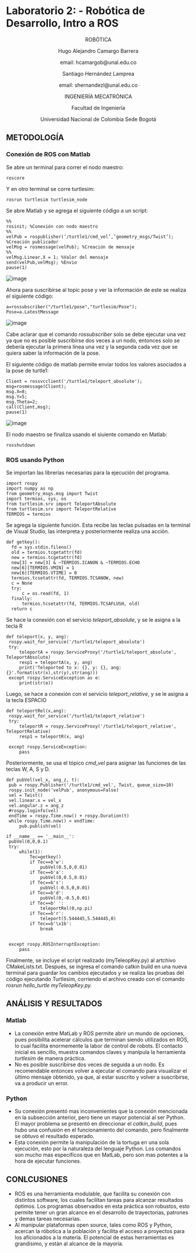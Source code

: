 # Laboratorio 2: - Robótica de Desarrollo, Intro a ROS

<p align="center">
ROBÓTICA

<p align="center">
Hugo Alejandro Camargo Barrera
<p align="center">
email: hcamargob@unal.edu.co

<p align="center">
Santiago Hernández Lamprea
<p align="center">
email: shernandezl@unal.edu.co


<p align="center">
INGENIERÍA MECATRÓNICA
<p align="center">
Facultad de Ingeniería
<p align="center">
Universidad Nacional de Colombia Sede Bogotá

  
## METODOLOGÍA
### Conexión de ROS con Matlab
  
  Se abre un terminal para correr el nodo maestro:
  ```
  roscore
  ```
  Y en otro terminal se corre turtlesim:
  ```
  rosrun turtlesim turtlesim_node
  ```
  Se abre Matlab y se agrega el siguiente código a un script:
  ```
  %%
  rosinit; %Conexión con nodo maestro
  %%
  velPub = rospublisher(’/turtle1/cmd_vel’,’geometry_msgs/Twist’); %Creación publicador
  velMsg = rosmessage(velPub); %Creación de mensaje
  %%
  velMsg.Linear.X = 1; %Valor del mensaje
  send(velPub,velMsg); %Envio
  pause(1)
  ```
![image](https://user-images.githubusercontent.com/112737454/191142753-adc60d73-4629-47cb-9581-482967ecd7ca.png)
  
  Ahora para suscribirse al topic pose y ver la información de este se realiza el siguiente código:
  ```
  a=rossubscriber("/turtle1/pose","turtlesim/Pose");
  Pose=a.LatestMessage
  ```
![image](https://user-images.githubusercontent.com/112737454/191142674-48eeb2b1-08ac-4641-83f8-4014e3871376.png)

  
  Cabe aclarar que el comando *rossubscriber* solo se debe ejecutar una vez ya que no es posible suscribirse dos veces a un nodo, entonces solo se debería ejecutar la primera línea una vez y la segunda cada vez que se quiera saber la información de la pose.
 
  El siguiente código de matlab permite enviar todos los valores asociados a la pose de turtle1:
  ```
  Client = rossvcclient('/turtle1/teleport_absolute');
  msg=rosmessage(Client);
  msg.X=8;
  msg.Y=5;
  msg.Theta=2;
  call(Client,msg);
  pause(1)
  ```

  ![image](https://user-images.githubusercontent.com/112737454/191140466-a16614ba-a854-49d7-ba1e-ba527bece21b.png)
  
  
  El nodo maestro se finaliza usando el siuiente comando en Matlab:
  ```
  rosshutdown
  ```
  
### ROS usando Python
  
Se importan las librerías necesarias para la ejecución del programa.
  ``` 
import rospy
import numpy as np
from geometry_msgs.msg import Twist 
import termios, sys, os
from turtlesim.srv import TeleportAbsolute
from turtlesim.srv import TeleportRelative
TERMIOS = termios
  ```
  Se agrega la siguiente función. Esta recibe las teclas pulsadas en la terminal de Visual Studio, las interpreta y posteriormente realiza una acción.
  ``` 
def getkey():
    fd = sys.stdin.fileno()
    old = termios.tcgetattr(fd)
    new = termios.tcgetattr(fd)
    new[3] = new[3] & ~TERMIOS.ICANON & ~TERMIOS.ECHO
    new[6][TERMIOS.VMIN] = 1
    new[6][TERMIOS.VTIME] = 0
    termios.tcsetattr(fd, TERMIOS.TCSANOW, new)
    c = None
    try:
        c = os.read(fd, 1)
    finally:
        termios.tcsetattr(fd, TERMIOS.TCSAFLUSH, old)
    return c
  ```
  Se hace la conexión con el servicio _teleport\_absolute_, y se le asigna a la tecla R
  ```
  def teleport(x, y, ang):
   rospy.wait_for_service('/turtle1/teleport_absolute')
   try:
       teleportA = rospy.ServiceProxy('/turtle1/teleport_absolute', TeleportAbsolute)
       resp1 = teleportA(x, y, ang)
       print('Teleported to x: {}, y: {}, ang: {}'.format(str(x),str(y),str(ang)))
   except rospy.ServiceException as e:
       print(str(e))
  ```
  Luego, se hace a conexión con el servicio _teleport\_relative_, y se le asigna a la tecla ESPACIO
  
  ```
  def teleportRel(x,ang):
   rospy.wait_for_service('/turtle1/teleport_relative')
   try:
       teleportR = rospy.ServiceProxy('/turtle1/teleport_relative', TeleportRelative)
       resp1 = teleportR(x, ang)
       
   except rospy.ServiceException:
       pass
  ```
  
 Posteriormente, se usa el tópico _cmd\_vel_ para asignar las funciones de las teclas W, A, S y D.
  
  ```
  def pubVel(vel_x, ang_z, t):
   pub = rospy.Publisher('/turtle1/cmd_vel', Twist, queue_size=10)
   rospy.init_node('velPub', anonymous=False)
   vel = Twist()
   vel.linear.x = vel_x
   vel.angular.z = ang_z
   #rospy.loginfo(vel)
   endTime = rospy.Time.now() + rospy.Duration(t)
   while rospy.Time.now() < endTime:
       pub.publish(vel)

if __name__ == '__main__':
   pubVel(0,0,0.1)
   try:
       while(1):
           Tec=getkey()
           if Tec==b'w':
               pubVel(0.5,0,0.01)
           if Tec==b'a':
               pubVel(0,0.5,0.01)
           if Tec==b's':
               pubVel(-0.5,0,0.01)
           if Tec==b'd':
               pubVel(0,-0.5,0.01)
           if Tec==b' ':
               teleportRel(0,np.pi)
           if Tec==b'r':
               teleport(5.544445,5.544445,0)
           if Tec==b'\x1b':
               break                    
           

   except rospy.ROSInterruptException:
       pass
  ```
Finalmente, se incluye el script realizado (myTeleopKey.py) al artchivo CMakeLists.txt. Después, se ingresa el comando catkin build en una nueva terminal para guardar los cambios ejecutados y se realiza las pruebas del código ejecutando Turtlesim, corriendo el archivo creado con el comando _rosrun hello\_turtle myTeleopKey.py._
             
 
## ANÁLISIS Y RESULTADOS
### Matlab
   - La conexión entre MatLab y ROS permite abrir un mundo de opciones, pues posibilita acelerar cálculos que terminan siendo utilizados en ROS, lo cual facilita enormemente la labor de control de robots. El contacto inicial es sencillo, muestra comandos claves y manipula la herramienta _turtlesim_ de manera práctica.
   - No es posible suscribirse dos veces de seguida a un nodo. Es recomendable entonces volver a ejecutar el comando para visualizar el último mensaje obtenido, ya que, al estar suscrito y volver a suscribirse, va a producir un error.
                                    
### Python
   - Su conexión presentó mas inconvenientes que la conexión mencionada en la subsección anterior, pero tiene un mayor potencial al ser Python. El mayor problema se presentó en direccionar el _catkin\_build_, pues hubo una confusión en el funcionamiento del comando, pero finalmente se obtuvo el resultado esperado.
   - Esta conexión permite la manipulación de la tortuga en una sola ejecución, esto por la naturaleza del lenguaje Python. Los comandos son mucho mas específicos que en MatLab, pero son mas potentes a la hora de ejecutar funciones.
## CONLCUSIONES
- ROS es una herramienta modulable, que facilita su conexión con distintos software, los cuales facilitan tareas para alcanzar resultados óptimos. Los programas observados en esta práctica son robustos, esto permite tener un gran alcance en el desarrollo de trayectorias, patrones y demas tareas necesarias.
- Al manipular plataformas open source, tales como ROS y Python, acercan la róbotica a la población y facilita el acceso a proyectos para los aficionados a la materia. El potencial de estas herramientas es grandísimo, y están al alcance de la mayoría. 
